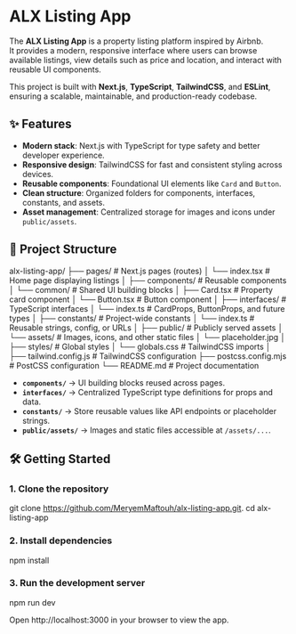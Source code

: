 # ALX Listing App

The **ALX Listing App** is a property listing platform inspired by Airbnb.  
It provides a modern, responsive interface where users can browse available listings, view details such as price and location, and interact with reusable UI components.  

This project is built with **Next.js**, **TypeScript**, **TailwindCSS**, and **ESLint**, ensuring a scalable, maintainable, and production-ready codebase.

## ✨ Features
- **Modern stack**: Next.js with TypeScript for type safety and better developer experience.  
- **Responsive design**: TailwindCSS for fast and consistent styling across devices.  
- **Reusable components**: Foundational UI elements like `Card` and `Button`.  
- **Clean structure**: Organized folders for components, interfaces, constants, and assets.  
- **Asset management**: Centralized storage for images and icons under `public/assets`.  

## 📂 Project Structure

alx-listing-app/
├── pages/ # Next.js pages (routes)
│ └── index.tsx # Home page displaying listings
│
├── components/ # Reusable components
│ └── common/ # Shared UI building blocks
│ ├── Card.tsx # Property card component
│ └── Button.tsx # Button component
│
├── interfaces/ # TypeScript interfaces
│ └── index.ts # CardProps, ButtonProps, and future types
│
├── constants/ # Project-wide constants
│ └── index.ts # Reusable strings, config, or URLs
│
├── public/ # Publicly served assets
│ └── assets/ # Images, icons, and other static files
│ └── placeholder.jpg
│
├── styles/ # Global styles
│ └── globals.css # TailwindCSS imports
│
├── tailwind.config.js # TailwindCSS configuration
├── postcss.config.mjs # PostCSS configuration
└── README.md # Project documentation

- **`components/`** → UI building blocks reused across pages.  
- **`interfaces/`** → Centralized TypeScript type definitions for props and data.  
- **`constants/`** → Store reusable values like API endpoints or placeholder strings.  
- **`public/assets/`** → Images and static files accessible at `/assets/...`.  

## 🛠️ Getting Started

### 1. Clone the repository
git clone https://github.com/MeryemMaftouh/alx-listing-app.git.
cd alx-listing-app

### 2. Install dependencies
npm install

### 3. Run the development server
npm run dev

Open http://localhost:3000 in your browser to view the app.

